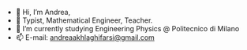 - 👋 Hi, I’m Andrea,
- 👀 Typist, Mathematical Engineer, Teacher.
- 🌱 I’m currently studying Engineering Physics @ Politecnico di Milano
- 📫 E-mail: andreaakhlaghifarsi@gmail.com


<!---
andreaak00/andreaak00 is a ✨ special ✨ repository because its `README.md` (this file) appears on your GitHub profile.
You can click the Preview link to take a look at your changes.
--->
